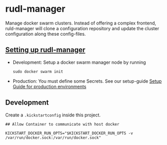 # rudl-manager

Manage docker swarm clusters. Instead of offering a complex frontend,
ruld-manager will clone a configuration repository and update the
cluster configuration along these config-files.

## [Setting up rudl-manager](doc/setup/setup.md)

- Development: Setup a docker swarm manager node by running
  ```
  sudo docker swarm init
  ```

- Production: You must define some Secrets. See our setup-guide
  [Setup Guide for production environments](doc/setup/production.md)








## Development

Create a `.kickstartconfig` inside this project.

```
## Allow Container to communicate with host docker

KICKSTART_DOCKER_RUN_OPTS="$KICKSTART_DOCKER_RUN_OPTS -v /var/run/docker.sock:/var/run/docker.sock"
```




